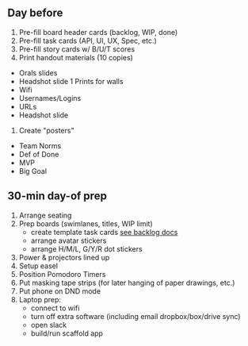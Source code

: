 ## Day before

1. Pre-fill board header cards (backlog, WIP, done)
1. Pre-fill task cards (API, UI, UX, Spec, etc.)
1. Pre-fill story cards w/ B/U/T scores
2. Print handout materials (10 copies)
  * Orals slides
  * Headshot slide
1 Prints for walls
  * Wifi
  * Usernames/Logins
  * URLs
  * Headshot slide 
1. Create "posters"
  * Team Norms
  * Def of Done
  * MVP
  * Big Goal

## 30-min day-of prep

1. Arrange seating
1. Prep boards (swimlanes, titles, WIP limit)
    * create template task cards [see backlog docs](https://github.com/STSILABS/flash-app/blob/develop/docs/process/BACKLOG.md)
    * arrange avatar stickers
    * arrange H/M/L, G/Y/R dot stickers
1. Power & projectors lined up
1. Setup easel
1. Position Pomodoro Timers
2. Put masking tape strips (for later hanging of paper drawings, etc.)
3. Put phone on DND mode
3. Laptop prep: 
    * connect to wifi
    * turn off extra software (including email dropbox/box/drive sync)
    * open slack
    * build/run scaffold app

